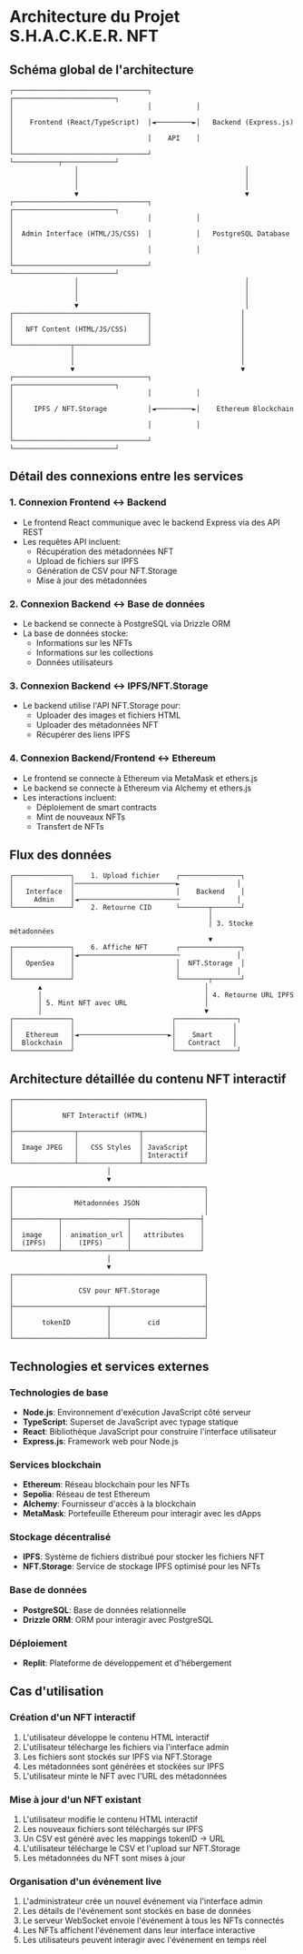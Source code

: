 # Architecture du Projet S.H.A.C.K.E.R. NFT

## Schéma global de l'architecture

```
┌─────────────────────────────────┐           ┌─────────────────────────┐
│                                 │           │                         │
│    Frontend (React/TypeScript)  │◄─────────►│   Backend (Express.js)  │
│                                 │    API    │                         │
└─────────────────────────────────┘           └───────────┬─────────────┘
                │                                         │
                │                                         │
                │                                         │
                ▼                                         ▼
┌─────────────────────────────────┐           ┌─────────────────────────┐
│                                 │           │                         │
│  Admin Interface (HTML/JS/CSS)  │           │   PostgreSQL Database   │
│                                 │           │                         │
└─────────────────────────────────┘           └─────────────────────────┘
                │                                         │
                │                                         │
                │                                         │
                ▼                                         │
┌─────────────────────────────────┐                      │
│                                 │                      │
│   NFT Content (HTML/JS/CSS)     │                      │
│                                 │                      │
└──────────────┬──────────────────┘                      │
               │                                         │
               │                                         │
               ▼                                         ▼
┌─────────────────────────────────┐           ┌─────────────────────────┐
│                                 │           │                         │
│     IPFS / NFT.Storage          │◄─────────►│    Ethereum Blockchain  │
│                                 │           │                         │
└─────────────────────────────────┘           └─────────────────────────┘
```

## Détail des connexions entre les services

### 1. Connexion Frontend <-> Backend

- Le frontend React communique avec le backend Express via des API REST
- Les requêtes API incluent:
  - Récupération des métadonnées NFT
  - Upload de fichiers sur IPFS
  - Génération de CSV pour NFT.Storage
  - Mise à jour des métadonnées

### 2. Connexion Backend <-> Base de données

- Le backend se connecte à PostgreSQL via Drizzle ORM
- La base de données stocke:
  - Informations sur les NFTs
  - Informations sur les collections
  - Données utilisateurs

### 3. Connexion Backend <-> IPFS/NFT.Storage

- Le backend utilise l'API NFT.Storage pour:
  - Uploader des images et fichiers HTML
  - Uploader des métadonnées NFT
  - Récupérer des liens IPFS

### 4. Connexion Backend/Frontend <-> Ethereum

- Le frontend se connecte à Ethereum via MetaMask et ethers.js
- Le backend se connecte à Ethereum via Alchemy et ethers.js
- Les interactions incluent:
  - Déploiement de smart contracts
  - Mint de nouveaux NFTs
  - Transfert de NFTs

## Flux des données

```
┌──────────────┐    1. Upload fichier    ┌───────────────┐
│              │─────────────────────────►              │
│   Interface  │                         │    Backend    │
│     Admin    │◄─────────────────────────              │
└──────────────┘    2. Retourne CID      └───────┬───────┘
                                                 │
                                                 │ 3. Stocke métadonnées
                                                 ▼
┌──────────────┐    6. Affiche NFT       ┌───────────────┐
│              │◄─────────────────────────              │
│   OpenSea    │                         │  NFT.Storage  │
│              │                         │              │
└──────────────┘                         └───────┬───────┘
       ▲                                        │
       │                                        │ 4. Retourne URL IPFS
       │ 5. Mint NFT avec URL                   │
       │                                        ▼
┌──────────────┐                        ┌───────────────┐
│              │                        │              │
│   Ethereum   │◄──────────────────────►│    Smart     │
│  Blockchain  │                        │   Contract   │
└──────────────┘                        └───────────────┘
```

## Architecture détaillée du contenu NFT interactif

```
┌───────────────────────────────────────────────┐
│                                               │
│            NFT Interactif (HTML)              │
│                                               │
├───────────────┬───────────────┬───────────────┤
│               │               │               │
│  Image JPEG   │   CSS Styles  │ JavaScript    │
│               │               │ Interactif    │
└───────────────┴───────────────┴───────────────┘
                        │
                        ▼
┌───────────────────────────────────────────────┐
│                                               │
│               Métadonnées JSON                │
│                                               │
├───────────┬────────────────┬─────────────────┤
│           │                │                 │
│  image    │  animation_url │   attributes    │
│  (IPFS)   │    (IPFS)      │                 │
└───────────┴────────────────┴─────────────────┘
                        │
                        ▼
┌───────────────────────────────────────────────┐
│                                               │
│                CSV pour NFT.Storage           │
│                                               │
├───────────────────────┬───────────────────────┤
│                       │                       │
│       tokenID         │         cid           │
│                       │                       │
└───────────────────────┴───────────────────────┘
```

## Technologies et services externes

### Technologies de base
- **Node.js**: Environnement d'exécution JavaScript côté serveur
- **TypeScript**: Superset de JavaScript avec typage statique
- **React**: Bibliothèque JavaScript pour construire l'interface utilisateur
- **Express.js**: Framework web pour Node.js

### Services blockchain
- **Ethereum**: Réseau blockchain pour les NFTs
- **Sepolia**: Réseau de test Ethereum
- **Alchemy**: Fournisseur d'accès à la blockchain
- **MetaMask**: Portefeuille Ethereum pour interagir avec les dApps

### Stockage décentralisé
- **IPFS**: Système de fichiers distribué pour stocker les fichiers NFT
- **NFT.Storage**: Service de stockage IPFS optimisé pour les NFTs

### Base de données
- **PostgreSQL**: Base de données relationnelle
- **Drizzle ORM**: ORM pour interagir avec PostgreSQL

### Déploiement
- **Replit**: Plateforme de développement et d'hébergement

## Cas d'utilisation

### Création d'un NFT interactif
1. L'utilisateur développe le contenu HTML interactif
2. L'utilisateur télécharge les fichiers via l'interface admin
3. Les fichiers sont stockés sur IPFS via NFT.Storage
4. Les métadonnées sont générées et stockées sur IPFS
5. L'utilisateur minte le NFT avec l'URL des métadonnées

### Mise à jour d'un NFT existant
1. L'utilisateur modifie le contenu HTML interactif
2. Les nouveaux fichiers sont téléchargés sur IPFS
3. Un CSV est généré avec les mappings tokenID → URL
4. L'utilisateur télécharge le CSV et l'upload sur NFT.Storage
5. Les métadonnées du NFT sont mises à jour

### Organisation d'un événement live
1. L'administrateur crée un nouvel événement via l'interface admin
2. Les détails de l'événement sont stockés en base de données
3. Le serveur WebSocket envoie l'événement à tous les NFTs connectés
4. Les NFTs affichent l'événement dans leur interface interactive
5. Les utilisateurs peuvent interagir avec l'événement en temps réel